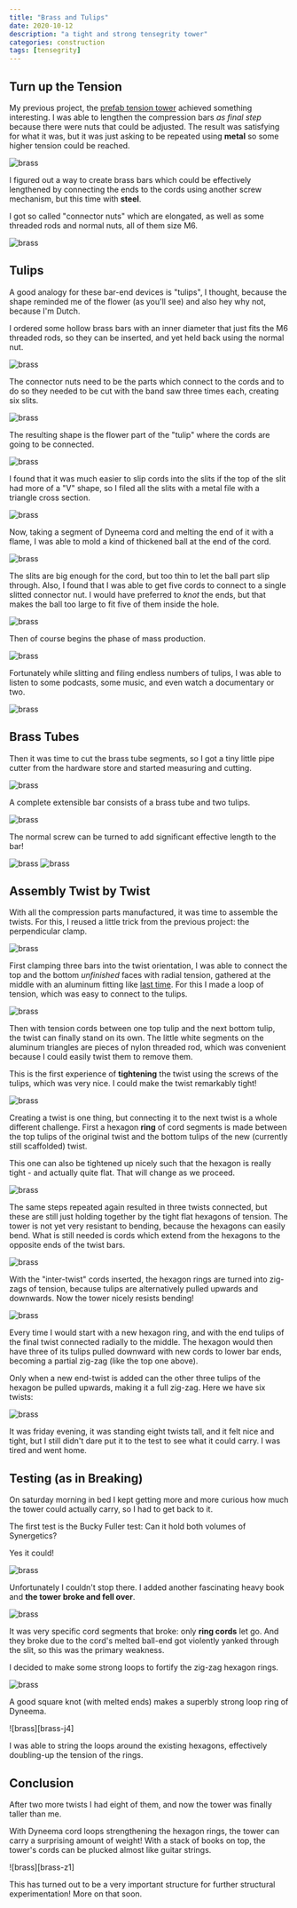 ```yaml
---
title: "Brass and Tulips"
date: 2020-10-12
description: "a tight and strong tensegrity tower"
categories: construction
tags: [tensegrity]
---
```


## Turn up the Tension


My previous project, the [prefab tension tower](/construction/2020/08/10/prefab-tension-tower) achieved something interesting. I was able to lengthen the compression bars *as final step* because there were nuts that could be adjusted. The result was satisfying for what it was, but it was just asking to be repeated using **metal** so some higher tension could be reached.

![brass][brass-0]

I figured out a way to create brass bars which could be effectively lengthened by connecting the ends to the cords using another screw mechanism, but this time with **steel**.

I got so called "connector nuts" which are elongated, as well as some threaded rods and normal nuts, all of them size M6.

![brass][brass-a0]

## Tulips

A good analogy for these bar-end devices is "tulips", I thought, because the shape reminded me of the flower (as you'll see) and also hey why not, because I'm Dutch.

I ordered some hollow brass bars with an inner diameter that just fits the M6 threaded rods, so they can be inserted, and yet held back using the normal nut.

![brass][brass-a1]

The connector nuts need to be the parts which connect to the cords and to do so they needed to be cut with the band saw three times each, creating six slits.

![brass][brass-a2]

The resulting shape is the flower part of the "tulip" where the cords are going to be connected.

![brass][brass-a3]

I found that it was much easier to slip cords into the slits if the top of the slit had more of a "V" shape, so I filed all the slits with a metal file with a triangle cross section.

![brass][brass-a4]

Now, taking a segment of Dyneema cord and melting the end of it with a flame, I was able to mold a kind of thickened ball at the end of the cord. 

![brass][brass-a5]

The slits are big enough for the cord, but too thin to let the ball part slip through. Also, I found that I was able to get five cords to connect to a single slitted connector nut. I would have preferred to *knot* the ends, but that makes the ball too large to fit five of them inside the hole.

![brass][brass-a6]

Then of course begins the phase of mass production.

![brass][brass-a8]

Fortunately while slitting and filing endless numbers of tulips, I was able to listen to some podcasts, some music, and even watch a documentary or two. 

![brass][brass-a9]

## Brass Tubes

Then it was time to cut the brass tube segments, so I got a tiny little pipe cutter from the hardware store and started measuring and cutting.

![brass][brass-d1]

A complete extensible bar consists of a brass tube and two tulips.

![brass][brass-d2]

The normal screw can be turned to add significant effective length to the bar!

![brass][brass-d3]
![brass][brass-d4]

## Assembly Twist by Twist

With all the compression parts manufactured, it was time to assemble the twists. For this, I reused a little trick from the previous project: the perpendicular clamp.

![brass][brass-g0]

First clamping three bars into the twist orientation, I was able to connect the top and the bottom *unfinished* faces with radial tension, gathered at the middle with an aluminum fitting like [last time](/construction/2020/08/10/prefab-tension-tower). For this I made a loop of tension, which was easy to connect to the tulips.

![brass][brass-g1]

Then with tension cords between one top tulip and the next bottom tulip, the twist can finally stand on its own. The little white segments on the aluminum triangles are pieces of nylon threaded rod, which was convenient because I could easily twist them to remove them.

This is the first experience of **tightening** the twist using the screws of the tulips, which was very nice. I could make the twist remarkably tight!

![brass][brass-g2]

Creating a twist is one thing, but connecting it to the next twist is a whole different challenge. First a hexagon **ring** of cord segments is made between the top tulips of the original twist and the bottom tulips of the new (currently still scaffolded) twist.

This one can also be tightened up nicely such that the hexagon is really tight - and actually quite flat. That will change as we proceed.

![brass][brass-g3]

The same steps repeated again resulted in three twists connected, but these are still just holding together by the tight flat hexagons of tension. The tower is not yet very resistant to bending, because the hexagons can easily bend. What is still needed is cords which extend from the hexagons to the opposite ends of the twist bars.

![brass][brass-g4]

With the "inter-twist" cords inserted, the hexagon rings are turned into zig-zags of tension, because tulips are alternatively pulled upwards and downwards. Now the tower nicely resists bending!

![brass][brass-g5]

Every time I would start with a new hexagon ring, and with the end tulips of the final twist connected radially to the middle. The hexagon would then have three of its tulips pulled downward with new cords to lower bar ends, becoming a partial zig-zag (like the top one above).

Only when a new end-twist is added can the other three tulips of the hexagon be pulled upwards, making it a full zig-zag. Here we have six twists:

![brass][brass-g7]

It was friday evening, it was standing eight twists tall, and it felt nice and tight, but I still didn't dare put it to the test to see what it could carry. I was tired and went home.

## Testing (as in Breaking)

On saturday morning in bed I kept getting more and more curious how much the tower could actually carry, so I had to get back to it.

The first test is the Bucky Fuller test: Can it hold both volumes of Synergetics?

Yes it could!

![brass][brass-j1]

Unfortunately I couldn't stop there. I added another fascinating heavy book and **the tower broke and fell over**.

![brass][brass-j2]

It was very specific cord segments that broke: only **ring cords** let go.  And they broke due to the cord's melted ball-end got violently yanked through the slit, so this was the primary weakness.

I decided to make some strong loops to fortify the zig-zag hexagon rings.

![brass][brass-j3]

A good square knot (with melted ends) makes a superbly strong loop ring of Dyneema.

![brass][brass-j4]

I was able to string the loops around the existing hexagons, effectively doubling-up the tension of the rings.

## Conclusion

After two more twists I had eight of them, and now the tower was finally taller than me.

With Dyneema cord loops strengthening the hexagon rings, the tower can carry a surprising amount of weight!  With a stack of books on top, the tower's cords can be plucked almost like guitar strings.

![brass][brass-z1]

This has turned out to be a very important structure for further structural experimentation! More on that soon.

[brass-0]: https://pretenst.com/images/2020-09/brass-0.jpg
[brass-a0]: https://pretenst.com/images/2020-09/brass-a0.jpg
[brass-a1]: https://pretenst.com/images/2020-09/brass-a1.jpg
[brass-a2]: https://pretenst.com/images/2020-09/brass-a2.jpg
[brass-a3]: https://pretenst.com/images/2020-09/brass-a3.jpg
[brass-a4]: https://pretenst.com/images/2020-09/brass-a4.jpg
[brass-a5]: https://pretenst.com/images/2020-09/brass-a5.jpg
[brass-a6]: https://pretenst.com/images/2020-09/brass-a6.jpg
[brass-a8]: https://pretenst.com/images/2020-09/brass-a8.jpg
[brass-a9]: https://pretenst.com/images/2020-09/brass-a9.jpg
[brass-d1]: https://pretenst.com/images/2020-09/brass-d1.jpg
[brass-d2]: https://pretenst.com/images/2020-09/brass-d2.jpg
[brass-d3]: https://pretenst.com/images/2020-09/brass-d3.jpg
[brass-d4]: https://pretenst.com/images/2020-09/brass-d4.jpg
[brass-g0]: https://pretenst.com/images/2020-09/brass-g0.jpg
[brass-g1]: https://pretenst.com/images/2020-09/brass-g1.jpg
[brass-g2]: https://pretenst.com/images/2020-09/brass-g2.jpg
[brass-g3]: https://pretenst.com/images/2020-09/brass-g3.jpg
[brass-g4]: https://pretenst.com/images/2020-09/brass-g4.jpg
[brass-g5]: https://pretenst.com/images/2020-09/brass-g5.jpg
[brass-g7]: https://pretenst.com/images/2020-09/brass-g7.jpg
[brass-g8]: https://pretenst.com/images/2020-09/brass-g8.jpg
[brass-j1]: https://pretenst.com/images/2020-09/brass-j1.jpg
[brass-j2]: https://pretenst.com/images/2020-09/brass-j2.jpg
[brass-j3]: https://pretenst.com/images/2020-09/brass-j3.jpg
